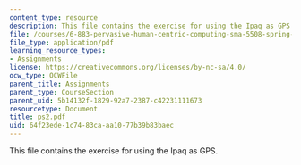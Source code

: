 ```yaml
---
content_type: resource
description: This file contains the exercise for using the Ipaq as GPS.
file: /courses/6-883-pervasive-human-centric-computing-sma-5508-spring-2006/64f23ede1c7483caaa1077b39b83baec_ps2.pdf
file_type: application/pdf
learning_resource_types:
- Assignments
license: https://creativecommons.org/licenses/by-nc-sa/4.0/
ocw_type: OCWFile
parent_title: Assignments
parent_type: CourseSection
parent_uid: 5b14132f-1829-92a7-2387-c42231111673
resourcetype: Document
title: ps2.pdf
uid: 64f23ede-1c74-83ca-aa10-77b39b83baec
---
```

This file contains the exercise for using the Ipaq as GPS.